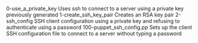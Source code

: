 0-use_a_private_key	Uses ssh to connect to a server using a private key previously generated
1-create_ssh_key_pair	Creates an RSA key pair
2-ssh_config	SSH client configuration using a private key and refusing to authenticate using a password
100-puppet_ssh_config.pp	Sets up the client SSH configuration file to connect to a server without typing a password
